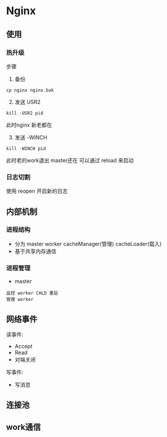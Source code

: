 # Nginx

## 使用

###  热升级

步骤
1. 备份 
```
cp nginx nginx.bak
```

2. 发送 USR2

```
kill -USR2 pid
```

此时nginx 新老都在

3. 发送 -WINCH 

```
kill -WINCH pid
```

此时老的work退出 master还在 可以通过 reload 来启动

### 日志切割

使用 reopen 开启新的日志

## 内部机制

### 进程结构

* 分为 master worker cacheManager(管理) cacheLoader(载入) 
* 基于共享内存通信 

### 进程管理

* master

```
监控 worker CHLD 重启
管理 worker
```


## 网络事件

读事件:

* Accept
* Read
* 对端关闭

写事件:

* 写消息


## 连接池

## work通信

